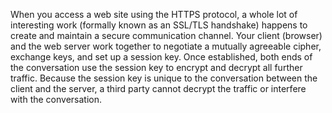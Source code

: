 When you access a web site using the HTTPS protocol, a whole lot of interesting work (formally known as an SSL/TLS handshake) happens to create and maintain a secure communication channel. Your client (browser) and the web server work together to negotiate a mutually agreeable cipher, exchange keys, and set up a session key. Once established, both ends of the conversation use the session key to encrypt and decrypt all further traffic. Because the session key is unique to the conversation between the client and the server, a third party cannot decrypt the traffic or interfere with the conversation.
